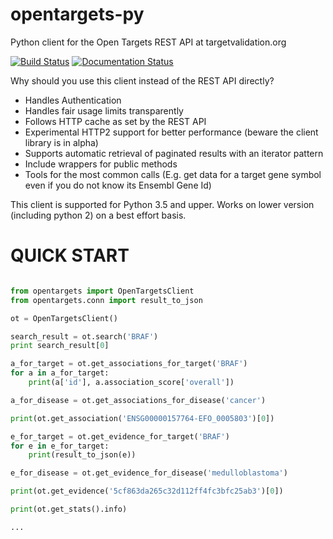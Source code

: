 # opentargets-py
Python client for the Open Targets REST API at targetvalidation.org

[![Build Status](https://travis-ci.org/CTTV/opentargets-py.svg?branch=master)](https://travis-ci.org/CTTV/opentargets-py)
[![Documentation Status](https://readthedocs.org/projects/opentargets/badge/?version=latest)](http://opentargets.readthedocs.io/en/latest/?badge=latest)

Why should you use this client instead of the REST API directly?

- Handles Authentication
- Handles fair usage limits transparently
- Follows HTTP cache as set by the REST API
- Experimental HTTP2 support for better performance (beware the client library is in alpha)
- Supports automatic retrieval of paginated results with an iterator pattern
- Include wrappers for public methods
- Tools for the most common calls (E.g. get data for a target gene symbol even if you do not know its Ensembl Gene Id)

This client is supported for Python 3.5 and upper.
Works on lower version (including python 2) on a best effort basis.


QUICK START
===========

```python

from opentargets import OpenTargetsClient
from opentargets.conn import result_to_json

ot = OpenTargetsClient()

search_result = ot.search('BRAF')
print search_result[0]

a_for_target = ot.get_associations_for_target('BRAF')
for a in a_for_target:
    print(a['id'], a.association_score['overall'])

a_for_disease = ot.get_associations_for_disease('cancer')

print(ot.get_association('ENSG00000157764-EFO_0005803')[0])

e_for_target = ot.get_evidence_for_target('BRAF')
for e in e_for_target:
    print(result_to_json(e))

e_for_disease = ot.get_evidence_for_disease('medulloblastoma')

print(ot.get_evidence('5cf863da265c32d112ff4fc3bfc25ab3')[0])

print(ot.get_stats().info)

...

```